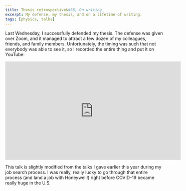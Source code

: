 ```yaml
---
title: Thesis retrospective&#58; On writing
excerpt: My defense, my thesis, and on a lifetime of writing.
tags: [physics, talks]
---
```


Last Wednesday, I successfully defended my thesis. The defense was given over Zoom, and it managed to attract a few dozen of my colleagues, friends, and family members. Unfortunately, the timing was such that not everybody was able to see it, so I recorded the entire thing and put it on YouTube:

<iframe width="560" height="315" src="https://www.youtube.com/embed/8sBW7nDgJsc" frameborder="0" allow="accelerometer; autoplay; encrypted-media; gyroscope; picture-in-picture" allowfullscreen></iframe>

This talk is slightly modified from the talks I gave earlier this year during my job search process. I was really, really lucky to go through that entire process (and land a job with Honeywell!) right before COVID-19 became really huge in the U.S.
